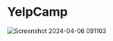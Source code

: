# YelpCamp
![Screenshot 2024-04-06 091103](https://github.com/HarshSharma1246/YelpCamp/assets/142594711/6cfe232f-f036-4013-999e-c8b5414e897a)
